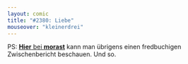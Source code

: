```yaml
---
layout: comic
title: "#2380: Liebe"
mouseover: "kleinerdrei"
---
```


PS:
<a href="http://www.morast.eu/2012/03/25/fredbuch-zwischenstatus-teil-01/"><strong>Hier</strong> bei <strong>morast</strong></a> kann man übrigens einen fredbuchigen Zwischenbericht beschauen.
Und so.
